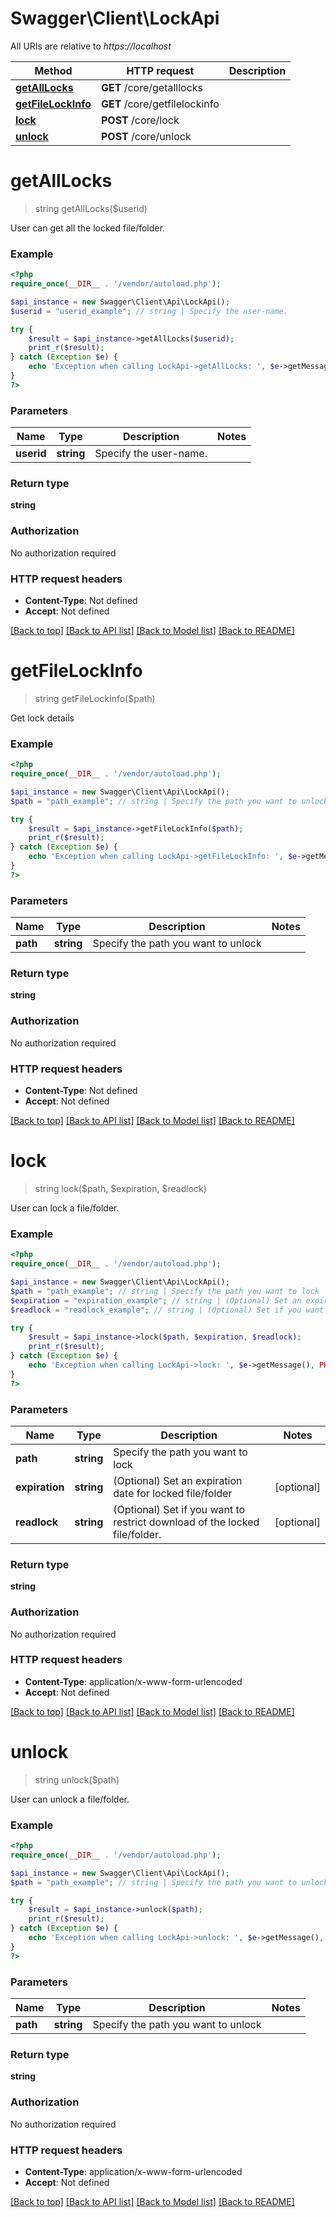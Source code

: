 # Swagger\Client\LockApi

All URIs are relative to *https://localhost*

Method | HTTP request | Description
------------- | ------------- | -------------
[**getAllLocks**](LockApi.md#getAllLocks) | **GET** /core/getalllocks | 
[**getFileLockInfo**](LockApi.md#getFileLockInfo) | **GET** /core/getfilelockinfo | 
[**lock**](LockApi.md#lock) | **POST** /core/lock | 
[**unlock**](LockApi.md#unlock) | **POST** /core/unlock | 


# **getAllLocks**
> string getAllLocks($userid)



User can get all the locked file/folder.

### Example
```php
<?php
require_once(__DIR__ . '/vendor/autoload.php');

$api_instance = new Swagger\Client\Api\LockApi();
$userid = "userid_example"; // string | Specify the user-name.

try {
    $result = $api_instance->getAllLocks($userid);
    print_r($result);
} catch (Exception $e) {
    echo 'Exception when calling LockApi->getAllLocks: ', $e->getMessage(), PHP_EOL;
}
?>
```

### Parameters

Name | Type | Description  | Notes
------------- | ------------- | ------------- | -------------
 **userid** | **string**| Specify the user-name. |

### Return type

**string**

### Authorization

No authorization required

### HTTP request headers

 - **Content-Type**: Not defined
 - **Accept**: Not defined

[[Back to top]](#) [[Back to API list]](../../README.md#documentation-for-api-endpoints) [[Back to Model list]](../../README.md#documentation-for-models) [[Back to README]](../../README.md)

# **getFileLockInfo**
> string getFileLockInfo($path)



Get lock details

### Example
```php
<?php
require_once(__DIR__ . '/vendor/autoload.php');

$api_instance = new Swagger\Client\Api\LockApi();
$path = "path_example"; // string | Specify the path you want to unlock

try {
    $result = $api_instance->getFileLockInfo($path);
    print_r($result);
} catch (Exception $e) {
    echo 'Exception when calling LockApi->getFileLockInfo: ', $e->getMessage(), PHP_EOL;
}
?>
```

### Parameters

Name | Type | Description  | Notes
------------- | ------------- | ------------- | -------------
 **path** | **string**| Specify the path you want to unlock |

### Return type

**string**

### Authorization

No authorization required

### HTTP request headers

 - **Content-Type**: Not defined
 - **Accept**: Not defined

[[Back to top]](#) [[Back to API list]](../../README.md#documentation-for-api-endpoints) [[Back to Model list]](../../README.md#documentation-for-models) [[Back to README]](../../README.md)

# **lock**
> string lock($path, $expiration, $readlock)



User can lock a file/folder.

### Example
```php
<?php
require_once(__DIR__ . '/vendor/autoload.php');

$api_instance = new Swagger\Client\Api\LockApi();
$path = "path_example"; // string | Specify the path you want to lock
$expiration = "expiration_example"; // string | (Optional) Set an expiration date for locked file/folder
$readlock = "readlock_example"; // string | (Optional) Set if you want to restrict download of the locked file/folder.

try {
    $result = $api_instance->lock($path, $expiration, $readlock);
    print_r($result);
} catch (Exception $e) {
    echo 'Exception when calling LockApi->lock: ', $e->getMessage(), PHP_EOL;
}
?>
```

### Parameters

Name | Type | Description  | Notes
------------- | ------------- | ------------- | -------------
 **path** | **string**| Specify the path you want to lock |
 **expiration** | **string**| (Optional) Set an expiration date for locked file/folder | [optional]
 **readlock** | **string**| (Optional) Set if you want to restrict download of the locked file/folder. | [optional]

### Return type

**string**

### Authorization

No authorization required

### HTTP request headers

 - **Content-Type**: application/x-www-form-urlencoded
 - **Accept**: Not defined

[[Back to top]](#) [[Back to API list]](../../README.md#documentation-for-api-endpoints) [[Back to Model list]](../../README.md#documentation-for-models) [[Back to README]](../../README.md)

# **unlock**
> string unlock($path)



User can unlock a file/folder.

### Example
```php
<?php
require_once(__DIR__ . '/vendor/autoload.php');

$api_instance = new Swagger\Client\Api\LockApi();
$path = "path_example"; // string | Specify the path you want to unlock

try {
    $result = $api_instance->unlock($path);
    print_r($result);
} catch (Exception $e) {
    echo 'Exception when calling LockApi->unlock: ', $e->getMessage(), PHP_EOL;
}
?>
```

### Parameters

Name | Type | Description  | Notes
------------- | ------------- | ------------- | -------------
 **path** | **string**| Specify the path you want to unlock |

### Return type

**string**

### Authorization

No authorization required

### HTTP request headers

 - **Content-Type**: application/x-www-form-urlencoded
 - **Accept**: Not defined

[[Back to top]](#) [[Back to API list]](../../README.md#documentation-for-api-endpoints) [[Back to Model list]](../../README.md#documentation-for-models) [[Back to README]](../../README.md)

